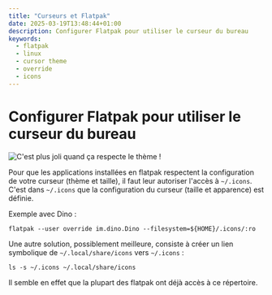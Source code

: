 ```yaml
---
title: "Curseurs et Flatpak"
date: 2025-03-19T13:48:44+01:00
description: Configurer Flatpak pour utiliser le curseur du bureau
keywords:
  - flatpak
  - linux
  - cursor theme
  - override
  - icons
---
```

# Configurer Flatpak pour utiliser le curseur du bureau

![C'est plus joli quand ça respecte le thème !](/img/flatpak-curseur.webp)

Pour que les applications installées en flatpak respectent la configuration de votre curseur (thème et taille), il faut leur autoriser l'accès à `~/.icons`.
C'est dans `~/.icons` que la configuration du curseur (taille et apparence) est définie.

Exemple avec Dino :

```
flatpak --user override im.dino.Dino --filesystem=${HOME}/.icons/:ro
```

Une autre solution, possiblement meilleure, consiste à créer un lien symbolique de `~/.local/share/icons` vers `~/.icons` :

```
ls -s ~/.icons ~/.local/share/icons
```

Il semble en effet que la plupart des flatpak ont déjà accès à ce répertoire.
